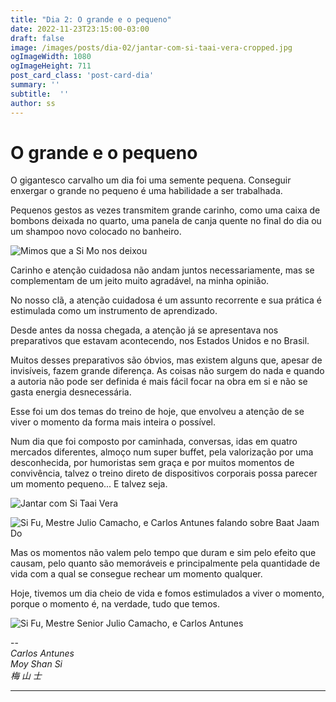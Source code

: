 ```yaml
---
title: "Dia 2: O grande e o pequeno"
date: 2022-11-23T23:15:00-03:00
draft: false
image: /images/posts/dia-02/jantar-com-si-taai-vera-cropped.jpg
ogImageWidth: 1080
ogImageHeight: 711
post_card_class: 'post-card-dia'
summary: ''
subtitle:  ''
author: ss
---
```


# O grande e o pequeno

O gigantesco carvalho um dia foi uma semente pequena. Conseguir enxergar o grande no pequeno é uma habilidade a ser trabalhada.

Pequenos gestos as vezes transmitem grande carinho, como uma caixa de bombons deixada no quarto, uma panela de canja quente no final do dia ou um shampoo novo colocado no banheiro.

![Mimos que a Si Mo nos deixou](/images/posts/dia-02/mimos-si-mo-nos-deixou.jpeg)

Carinho e atenção cuidadosa não andam juntos necessariamente, mas se complementam de um jeito muito agradável, na minha opinião.

No nosso clã, a atenção cuidadosa é um assunto recorrente e sua prática é estimulada como um instrumento de aprendizado.

Desde antes da nossa chegada, a atenção já se apresentava nos preparativos que estavam acontecendo, nos Estados Unidos e no Brasil.

Muitos desses preparativos são óbvios, mas existem alguns que, apesar de invisíveis, fazem grande diferença. As coisas não surgem do nada e quando a autoria não pode ser definida é mais fácil focar na obra em si e não se gasta energia desnecessária.

Esse foi um dos temas do treino de hoje, que envolveu a atenção de se viver o momento da forma mais inteira o possível.

Num dia que foi composto por caminhada, conversas, idas em quatro mercados diferentes, almoço num super buffet, pela valorização por uma desconhecida, por humoristas sem graça e por muitos momentos de convivência, talvez o treino direto de dispositivos corporais possa parecer um momento pequeno... E talvez seja.

![Jantar com Si Taai Vera](/images/posts/dia-02/jantar-com-si-taai-vera.jpg)


![Si Fu, Mestre Julio Camacho, e Carlos Antunes falando sobre Baat Jaam Do](/images/posts/dia-02/si-fu-mestre-julio-camacho-carlos-antunes.jpg)


Mas os momentos não valem pelo tempo que duram e sim pelo efeito que causam, pelo quanto são memoráveis e principalmente pela quantidade de vida com a qual se consegue rechear um momento qualquer.

Hoje, tivemos um dia cheio de vida e fomos estimulados a viver o momento, porque o momento é, na verdade, tudo que temos.

![Si Fu, Mestre Senior Julio Camacho, e Carlos Antunes](/images/posts/dia-02/si-fu-mestre-julio-camacho-carlos-antunes.jpeg)


--  
_Carlos Antunes_  
_Moy Shan Si_  
_梅 山 士_  

***